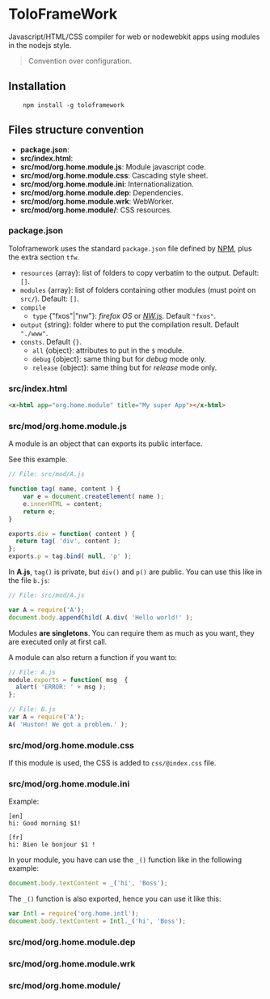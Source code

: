 # ToloFrameWork

Javascript/HTML/CSS compiler for web or nodewebkit apps using modules in the nodejs style.

> Convention over configuration.

## Installation
```
    npm install -g toloframework
```

## Files structure convention

* __package.json__: 
* __src/index.html__: 
* __src/mod/org.home.module.js__: Module javascript code.
* __src/mod/org.home.module.css__: Cascading style sheet.
* __src/mod/org.home.module.ini__: Internationalization.
* __src/mod/org.home.module.dep__: Dependencies.
* __src/mod/org.home.module.wrk__: WebWorker.
* __src/mod/org.home.module/__: CSS resources.

### package.json
Toloframework uses the standard `package.json` file defined by [NPM](https://docs.npmjs.com/getting-started/using-a-package.json), plus the extra section `tfw`.

* `resources` {array}: list of folders to copy verbatim to the output. Default: `[]`.
* `modules` {array}: list of folders containing other modules (must point on `src/`). Default: `[]`.
* `compile`
  * `type` {"fxos"|"nw"}: _firefox OS_ or _[NW.js](https://nwjs.io/)_. Default `"fxos"`.
* `output` {string}: folder where to put the compilation result. Default `"./www"`.
* `consts`. Default `{}`.
  * `all` {object}: attributes to put in the `$` module.
  * `debug` {object}: same thing but for _debug_ mode only.
  * `release` {object}: same thing but for _release_ mode only.

### src/index.html
```html
<x-html app="org.home.module" title="My super App"></x-html>
```

### src/mod/org.home.module.js
A module is an object that can exports its public interface.

See this example.

```js
// File: src/mod/A.js

function tag( name, content ) {
    var e = document.createElement( name );
    e.innerHTML = content;
    return e;
}

exports.div = function( content ) {
  return tag( 'div', content );
};
exports.p = tag.bind( null, 'p' );
```

In __A.js__, `tag()` is private, but `div()` and `p()` are public.
You can use this like in the file `b.js`:
```js
// File: src/mod/A.js

var A = require('A');
document.body.appendChild( A.div( 'Hello world!' );
```

Modules __are singletons__. You can require them as much as you want, they are executed only at first call.

A module can also return a function if you want to:
```js
// File: A.js
module.exports = function( msg  {
  alert( 'ERROR: ' + msg );
};
```

```js
// File: B.js
var A = require('A');
A( 'Huston! We got a problem.' );
```


### src/mod/org.home.module.css
If this module is used, the CSS is added to `css/@index.css` file.

### src/mod/org.home.module.ini
Example:
```
[en]
hi: Good morning $1!

[fr]
hi: Bien le bonjour $1 !
```

In your module, you have can use the `_()` function like in the following example:
```js
document.body.textContent = _('hi', 'Boss');
```

The `_()` function is also exported, hence you can use it like this:
```js
var Intl = require('org.home.intl');
document.body.textContent = Intl._('hi', 'Boss');
```

### src/mod/org.home.module.dep

### src/mod/org.home.module.wrk

### src/mod/org.home.module/




